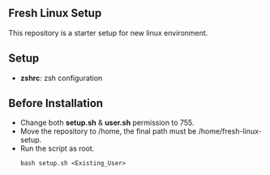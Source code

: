## Fresh Linux Setup

This repository is a starter setup for new linux environment.

## Setup

- **zshrc**: zsh configuration

## Before Installation
- Change both **setup.sh** & **user.sh** permission to 755.
- Move the repository to /home, the final path must be /home/fresh-linux-setup.
- Run the script as root.
    ```
    bash setup.sh <Existing_User>
    ```


